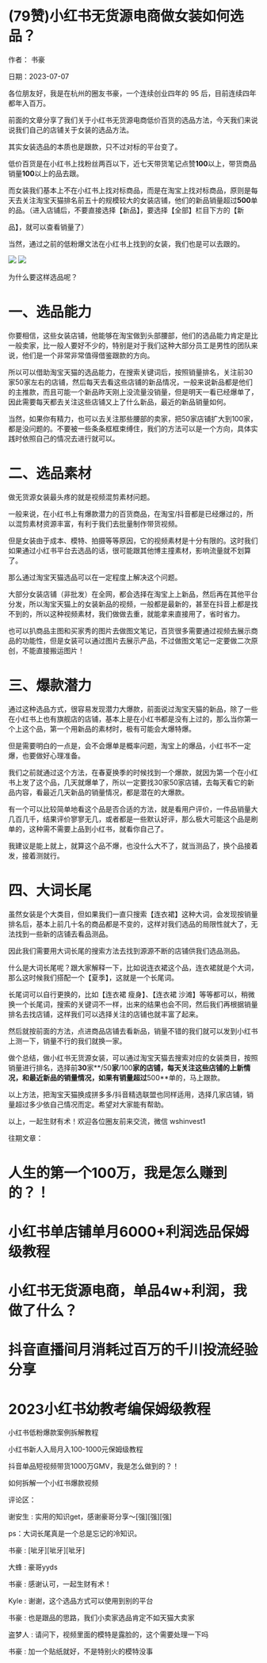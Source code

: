 
# (79赞)小红书无货源电商做女装如何选品？

作者：  书豪

日期：2023-07-07

各位朋友好，我是在杭州的圈友书豪，一个连续创业四年的 95 后，目前连续四年都年入百万。

前面的文章分享了我们关于小红书无货源电商低价百货的选品方法，今天我们来说说我们自己的店铺关于女装的选品方法。

其实女装选品的本质也是跟款，只不过对标的平台变了。

低价百货是在小红书上找粉丝两百以下，近七天带货笔记点赞**100**以上，带货商品销量**100**以上的品去跟。

 

 

而女装我们基本上不在小红书上找对标商品，而是在淘宝上找对标商品，原则是每天去关注淘宝天猫排名前五十的规模较大的女装店铺，他们的新品销量超过**500**单的品。（进入店铺后，不要直接选择【新品】，要选择【全部】栏目下方的【新

品】，就可以查看销量了）

当然，通过之前的低粉爆文法在小红书上找到的女装，我们也是可以去跟的。

![](img/xhs-baokuan_2064.png) ![](img/xhs-baokuan_2065.png)

为什么要这样选品呢？

 

 

# 一、选品能力

你要相信，这些女装店铺，他能够在淘宝做到头部腰部，他们的选品能力肯定是比一般卖家，比一般人要好不少的，特别是对于我们这种大部分员工是男性的团队来说，他们是一个非常非常值得借鉴跟款的方向。

所以可以借助淘宝天猫的选品能力，在搜索关键词后，按照销量排名，关注前30家50家左右的店铺，然后每天去看这些店铺的新品情况，一般来说新品都是他们的主推款，而且可能一个新品昨天刚上没流量没销量，但是明天一看已经爆单了，因此需要每天都去关注这些店铺又上了什么新品，最近的新品销量如何。

当然，如果你有精力，也可以去关注那些腰部的卖家，把50家店铺扩大到100家，都是没问题的。不要被一些条条框框束缚住，我们的方法可以是一个方向，具体实践时依照自己的情况去进行就可以。

# 二、选品素材

 

 

做无货源女装最头疼的就是视频混剪素材问题。

一般来说，在小红书上有爆款潜力的百货商品，在淘宝/抖音都是已经爆过的，所以混剪素材资源丰富，有利于我们去批量制作带货视频。

但是女装由于成本、模特、拍摄等等原因，它的视频素材是十分有限的。这时我们如果通过小红书平台去选品的话，很可能跟其他博主撞素材，影响流量就不划算了。

那么通过淘宝天猫选品可以在一定程度上解决这个问题。

大部分女装店铺（非批发）在全网，都会选择在淘宝上上新品，然后再在其他平台分发，所以淘宝天猫上的女装新品的视频，一般都是最新的，甚至在抖音上都是找不到的，所以这种视频素材，我们做做去重，就能拿来直接用了，省时省力。

也可以扒商品主图和买家秀的图片去做图文笔记，百货很多需要通过视频去展示商品的功能性，但是女装可以通过图片去展示产品，不过做图文笔记一定要做二次原创，不能直接搬运图片！

# 三、爆款潜力

通过这种选品方式，很容易发现潜力大爆款，前面说过淘宝天猫的新品，除了一些在小红书上也有旗舰店的店铺，基本上是在小红书都是没有上过的，那么当你第一个上这个品，第一个用新品的素材时，极有可能会大爆特爆。

 

 

但是需要明白的一点是，会不会爆单是概率问题，淘宝上的爆品，小红书不一定爆，也要做好心理准备。

我们之前就通过这个方法，在春夏换季的时候找到一个爆款，就因为第一个在小红书上发了这个品，几天就爆单了，所以一定要找30家50家店铺，去每天看它的新品内容，看最近几天新品的销量情况，都是潜在的大爆款。

有一个可以比较简单地看这个品是否合适的方法，就是看用户评价，一件品销量大几百几千，结果评价寥寥无几，或者都是一些默认好评，那么极大可能这个品是刷单的，这种需不需要上品到小红书，就看你自己了。

我建议是能上就上，就算这个品不爆，也没什么大不了，就当测品了，换个品接着发，接着测就行。

# 四、大词长尾

虽然女装是个大类目，但如果我们一直只搜索【连衣裙】这种大词，会发现按销量排名后，基本上前几十名的商品都是不变的，这样对我们选品的局限性就大了，无法找到一些新的店铺去看品测品。

因此我们需要用大词长尾的搜索方法去找到源源不断的店铺供我们选品测品。

 

 

什么是大词长尾呢？跟大家解释一下，比如说连衣裙这个品，连衣裙就是个大词，那么这时候我们搭配一个【夏季】，这就是一个长尾词。

长尾词可以自行更换的，比如【连衣裙  瘦身】、【连衣裙  沙滩】等等都可以，稍微换一个长尾词，搜索的关键词不一样，出来的结果也会不同，然后我们再根据销量排名去找店铺，这样我们可以选择关注的店铺也就丰富了起来。

然后就按前面的方法，点进商品店铺去看新品，销量不错的我们就可以发到小红书上测一下，销量不行的我们就换一家。

做个总结，做小红书无货源女装，可以通过淘宝天猫去搜索对应的女装类目，按照销量进行排名，选择前**30**家**/50**家**/100**家的店铺，每天关注这些店铺的上新情况，和最近新品的销量情况，如果有销量超过**500**单的，马上跟款。

以上方法，把淘宝天猫换成拼多多/抖音精选联盟也同样适用，选择几家店铺，销量超过多少依自己情况而定。希望对大家能有帮助。

以上，一起生财有术！欢迎各位圈友前来交流，微信 wshinvest1

往期文章：

# 人生的第一个100万，我是怎么赚到的？！

 

 

# 小红书单店铺单月6000+利润选品保姆级教程

# 小红书无货源电商，单品4w+利润，我做了什么？

# 抖音直播间月消耗过百万的千川投流经验分享

# 2023小红书幼教考编保姆级教程

小红书低粉爆款案例拆解教程

小红书新人入局月入100-1000元保姆级教程

抖音单品短视频带货1000万GMV，我是怎么做到的？！

如何拆解一个小红书爆款视频

评论区：

谢安生 : 实用的知识get，感谢豪哥分享～[强][强][强]

ps：大词长尾真是一个总是忘记的冷知识。

书豪 : [呲牙][呲牙][呲牙]

大蜂 : 豪哥yyds

书豪 : 感谢认可，一起生财有术！

 

 

Kyle : 谢谢，这个选品方式可以使用到别的平台

书豪 : 也是跟品的思路，我们小卖家选品肯定不如天猫大卖家

盗梦人 : 请问下，视频里面的模特是露脸的，这个需要处理一下吗

书豪 : 加一个贴纸就好，不是特别火的模特没事
